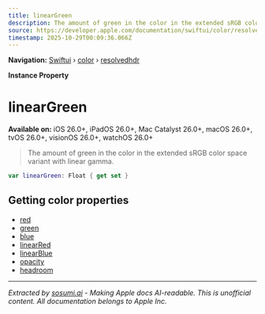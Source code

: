 ```yaml
---
title: linearGreen
description: The amount of green in the color in the extended sRGB color space variant with linear gamma.
source: https://developer.apple.com/documentation/swiftui/color/resolvedhdr/lineargreen
timestamp: 2025-10-29T00:09:36.066Z
---
```


**Navigation:** [Swiftui](/documentation/swiftui) › [color](/documentation/swiftui/color) › [resolvedhdr](/documentation/swiftui/color/resolvedhdr)

**Instance Property**

# linearGreen

**Available on:** iOS 26.0+, iPadOS 26.0+, Mac Catalyst 26.0+, macOS 26.0+, tvOS 26.0+, visionOS 26.0+, watchOS 26.0+

> The amount of green in the color in the extended sRGB color space variant with linear gamma.

```swift
var linearGreen: Float { get set }
```

## Getting color properties

- [red](/documentation/swiftui/color/resolvedhdr/red)
- [green](/documentation/swiftui/color/resolvedhdr/green)
- [blue](/documentation/swiftui/color/resolvedhdr/blue)
- [linearRed](/documentation/swiftui/color/resolvedhdr/linearred)
- [linearBlue](/documentation/swiftui/color/resolvedhdr/linearblue)
- [opacity](/documentation/swiftui/color/resolvedhdr/opacity)
- [headroom](/documentation/swiftui/color/resolvedhdr/headroom)

---

*Extracted by [sosumi.ai](https://sosumi.ai) - Making Apple docs AI-readable.*
*This is unofficial content. All documentation belongs to Apple Inc.*
